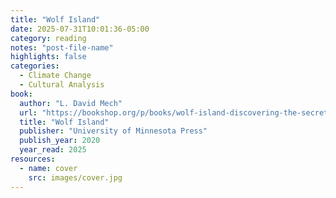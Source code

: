 ```yaml
---
title: "Wolf Island"
date: 2025-07-31T10:01:36-05:00
category: reading
notes: "post-file-name"
highlights: false
categories:
  - Climate Change
  - Cultural Analysis
book:
  author: "L. David Mech"
  url: "https://bookshop.org/p/books/wolf-island-discovering-the-secrets-of-a-mythic-animal-l-david-mech/14702118?ean=9781517908256&next=t"
  title: "Wolf Island"
  publisher: "University of Minnesota Press"
  publish_year: 2020
  year_read: 2025
resources:
  - name: cover
    src: images/cover.jpg
---
```


